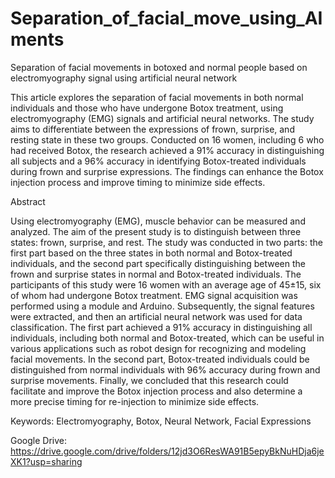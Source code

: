 # Separation_of_facial_move_using_AIments
Separation of facial movements in botoxed and normal people based on electromyography signal using artificial neural network

This article explores the separation of facial movements in both normal individuals and those who have undergone Botox treatment, using electromyography (EMG) signals and artificial neural networks. The study aims to differentiate between the expressions of frown, surprise, and resting state in these two groups. Conducted on 16 women, including 6 who had received Botox, the research achieved a 91% accuracy in distinguishing all subjects and a 96% accuracy in identifying Botox-treated individuals during frown and surprise expressions. The findings can enhance the Botox injection process and improve timing to minimize side effects.


Abstract

Using electromyography (EMG), muscle behavior can be measured and analyzed. The aim of the present study is to distinguish between three states: frown, surprise, and rest. The study was conducted in two parts: the first part based on the three states in both normal and Botox-treated individuals, and the second part specifically distinguishing between the frown and surprise states in normal and Botox-treated individuals. The participants of this study were 16 women with an average age of 45±15, six of whom had undergone Botox treatment. EMG signal acquisition was performed using a module and Arduino. Subsequently, the signal features were extracted, and then an artificial neural network was used for data classification. The first part achieved a 91% accuracy in distinguishing all individuals, including both normal and Botox-treated, which can be useful in various applications such as robot design for recognizing and modeling facial movements. In the second part, Botox-treated individuals could be distinguished from normal individuals with 96% accuracy during frown and surprise movements. Finally, we concluded that this research could facilitate and improve the Botox injection process and also determine a more precise timing for re-injection to minimize side effects.

Keywords: Electromyography, Botox, Neural Network, Facial Expressions

Google Drive:
https://drive.google.com/drive/folders/12jd3O6ResWA91B5epyBkNuHDja6jeXK1?usp=sharing

